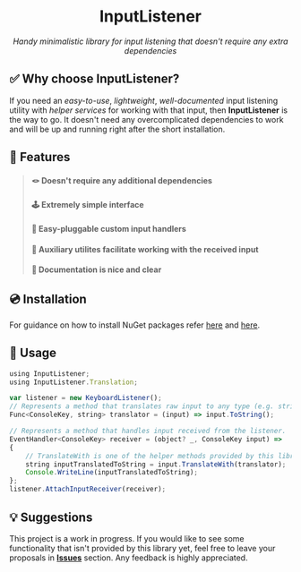 <h1 align="center">InputListener</h1>

<p align="center"><em>Handy minimalistic library for input listening that doesn't require any extra dependencies</em></p>

## ✅ Why choose InputListener?

If you need an *easy-to-use*, *lightweight*, *well-documented* input listening utility with *helper services* for working with that input,
then **InputListener** is the way to go. It doesn't need any overcomplicated dependencies to work and will be up and running right after the short installation.

## 💎 Features

> #### 🪢 **Doesn't** require any additional dependencies  
> #### 🕹 **Extremely simple** interface  
> #### 🔌 **Easy-pluggable** custom input handlers  
> #### 🔧 **Auxiliary utilites** facilitate working with the received input  
> #### 📘 **Documentation** is nice and clear  

## 💿 Installation

For guidance on how to install NuGet packages refer [here](https://docs.microsoft.com/en-us/nuget/quickstart/install-and-use-a-package-using-the-dotnet-cli) and [here](https://docs.microsoft.com/en-us/nuget/quickstart/install-and-use-a-package-in-visual-studio).

## 🔩 Usage

```jsx
using InputListener;
using InputListener.Translation;

var listener = new KeyboardListener();
// Represents a method that translates raw input to any type (e.g. string).
Func<ConsoleKey, string> translator = (input) => input.ToString();

// Represents a method that handles input received from the listener.
EventHandler<ConsoleKey> receiver = (object? _, ConsoleKey input) =>
{
    // TranslateWith is one of the helper methods provided by this library.
    string inputTranslatedToString = input.TranslateWith(translator);
    Console.WriteLine(inputTranslatedToString);
};
listener.AttachInputReceiver(receiver);
```

## 💡 Suggestions

This project is a work in progress. If you would like to see some functionality that isn't provided by this library yet, 
feel free to leave your proposals in [**Issues**](https://github.com/GualaBanana/InputListener/issues) section.  Any feedback is highly appreciated.
